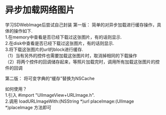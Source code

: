 # 异步加载网络图片
学习SDWebImage后尝试自己封装
第一版：
简单的对异步加载进行缓存操作，具体的操作如下.      
1.在memory中查看是否已经下载过这张图片，有的话则显示.     
2.在disk中查看是否已经下载过这张图片，有的话则显示.       
3.将下载这张图片的url的block进行缓存.      
  （1）当有另外的控件也需要加载这张图片时，取消掉相同的下载操作         
  （2）将两个控件的回调储存起来，等照片加载完时，调用所有加载这张图片的控件的回调

第二版：
将可变字典的“缓存”替换为NSCache

如何使用？       
1.引入 #import "UIImageView+URLImage.h".      
2.调用 loadURLImageWith:(NSString *)url placeImage:(UIImage *)placeImage 方法即可

